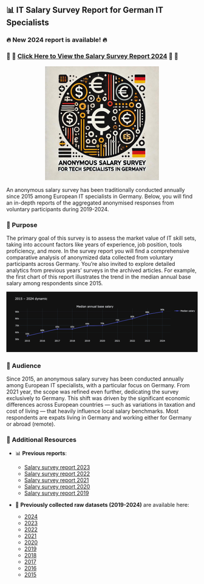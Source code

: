 ## 📊 IT Salary Survey Report for German IT Specialists
### 🔥 New 2024 report is available! 🔥

### 🚀 💼 **[Click Here to View the Salary Survey Report 2024](https://ksyula.github.io/Salary-report/)** 💼 🚀  


<div align="center">
  <img src="images/logo.jpeg" alt="Anonymous Salary Survey Logo" width="300">
</div>

An anonymous salary survey has been traditionally conducted annually since 2015 among European IT specialists in Germany. Below, you will find an in-depth reports of the aggregated anonymised responses from voluntary participants during 2019-2024.

###  🎯 Purpose
The primary goal of this survey is to assess the market value of IT skill sets, taking into account factors like years of experience, job position, tools proficiency, and more. In the survey report you will find a comprehensive comparative analysis of anonymized data collected from voluntary participants across Germany. You’re also invited to explore detailed analytics from previous years’ surveys in the archived articles. For example, the first chart of this report illustrates the trend in the median annual base salary among respondents since 2015.

<div align="center">
  <img src="images/median_salary.png" alt="median_salary_trend">
</div>

### 👥 Audience 

Since 2015, an anonymous salary survey has been conducted annually among European IT specialists, with a particular focus on Germany. From 2021 year, the scope was refined even further, dedicating the survey exclusively to Germany. This shift was driven by the significant economic differences across European countries — such as variations in taxation and cost of living — that heavily influence local salary benchmarks. Most respondents are expats living in Germany and working either for Germany or abroad (remote).

### 📂 Additional Resources
- 📊 **Previous reports**:
  - [Salary survey report 2023](https://github.com/Ksyula/Salary-report/blob/master/Salary_servey_report_2023/salary-report-2023.ipynb)
  - [Salary survey report 2022](https://nbviewer.org/github/Ksyula/Salary-report/blob/master/Salary_servey_report_2022/salary-report-2022.ipynb)
  - [Salary survey report 2021](https://nbviewer.org/github/Ksyula/Salary-report/blob/master/Salary_servey_report_2021/salary-report-2021.ipynb)
  - [Salary survey report 2020](https://nbviewer.org/github/Ksyula/Salary-report/blob/master/Salary_servey_report_2020/salary-report-2020.ipynb)
  - [Salary survey report 2019](https://nbviewer.org/github/Ksyula/Salary-report/blob/master/Salary_servey_report_2019/salary-report-2019.ipynb)
  
- 📁 **Previously collected raw datasets (2019-2024)** are available here:
  - [2024](https://docs.google.com/spreadsheets/d/1DjPgQeBu53I0Dws4YMbXyyQdWDLpMtkSu4FhGux0epY/edit#gid=1460051036)
  - [2023](https://docs.google.com/spreadsheets/d/1DjPgQeBu53I0Dws4YMbXyyQdWDLpMtkSu4FhGux0epY/edit#gid=1460051036)
  - [2022](https://docs.google.com/spreadsheets/d/1DjPgQeBu53I0Dws4YMbXyyQdWDLpMtkSu4FhGux0epY/edit#gid=850609584&fvid=576133863)
  - [2021](https://docs.google.com/spreadsheets/d/1DjPgQeBu53I0Dws4YMbXyyQdWDLpMtkSu4FhGux0epY/edit#gid=799804580)
  - [2020](https://docs.google.com/spreadsheets/d/1DjPgQeBu53I0Dws4YMbXyyQdWDLpMtkSu4FhGux0epY/edit#gid=1727021736)
  - [2019](https://docs.google.com/spreadsheets/d/1DjPgQeBu53I0Dws4YMbXyyQdWDLpMtkSu4FhGux0epY/edit#gid=1307037529)
  - [2018](https://docs.google.com/spreadsheets/d/1qRLoD-9vHUC76Wgh1eOqZWeGoSoNkWOnuV6vce5pmLo/edit#gid=825462253)
  - [2017](https://docs.google.com/spreadsheets/d/14DvDMc-RWkZFBdaY5WvETiudWIe8u-DNarAoIqZemXU/edit#gid=1018969845)
  - [2016](https://docs.google.com/spreadsheets/d/1HxFcvoUYCxHFYRQfnGkCWc2OydUyvL8J8SsH5aWmd8g/edit#gid=1435836303)
  - [2015](https://docs.google.com/spreadsheets/d/1HxFcvoUYCxHFYRQfnGkCWc2OydUyvL8J8SsH5aWmd8g/edit#gid=395050397)




